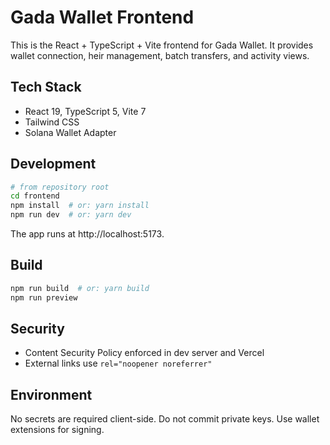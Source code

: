 # Gada Wallet Frontend

This is the React + TypeScript + Vite frontend for Gada Wallet. It provides wallet connection, heir management, batch transfers, and activity views.

## Tech Stack
- React 19, TypeScript 5, Vite 7
- Tailwind CSS
- Solana Wallet Adapter

## Development
```bash
# from repository root
cd frontend
npm install  # or: yarn install
npm run dev  # or: yarn dev
```
The app runs at http://localhost:5173.

## Build
```bash
npm run build  # or: yarn build
npm run preview
```

## Security
- Content Security Policy enforced in dev server and Vercel
- External links use `rel="noopener noreferrer"`

## Environment
No secrets are required client-side. Do not commit private keys. Use wallet extensions for signing.
